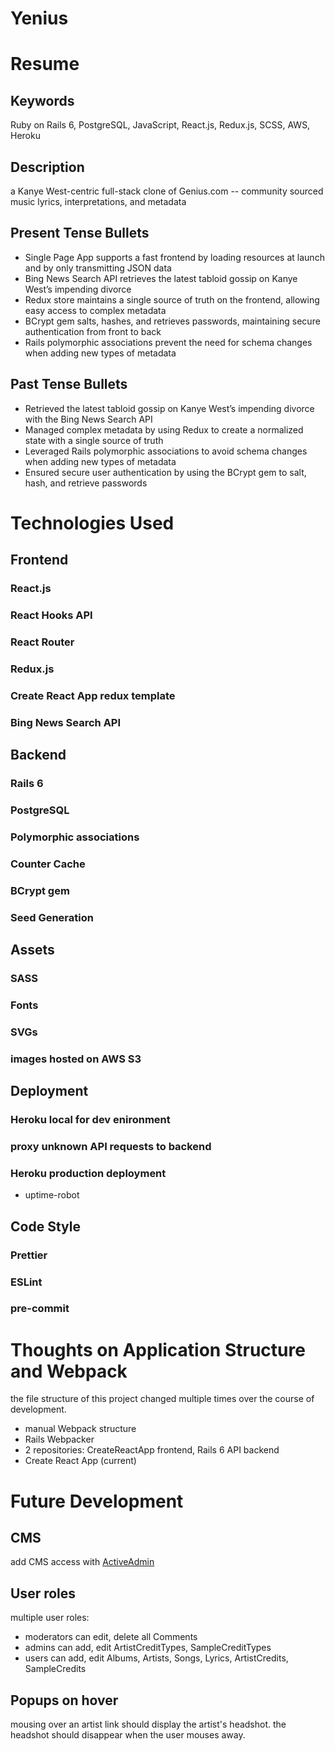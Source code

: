 # Yenius

# Resume

## Keywords

Ruby on Rails 6, PostgreSQL, JavaScript, React.js, Redux.js, SCSS, AWS, Heroku

## Description

a Kanye West-centric full-stack clone of Genius.com -- community sourced music lyrics, interpretations, and metadata

## Present Tense Bullets

- Single Page App supports a fast frontend by loading resources at launch and by only transmitting JSON data
- Bing News Search API retrieves the latest tabloid gossip on Kanye West’s impending divorce
- Redux store maintains a single source of truth on the frontend, allowing easy access to complex metadata
- BCrypt gem salts, hashes, and retrieves passwords, maintaining secure authentication from front to back
- Rails polymorphic associations prevent the need for schema changes when adding new types of metadata

## Past Tense Bullets

- Retrieved the latest tabloid gossip on Kanye West’s impending divorce with the Bing News Search API
- Managed complex metadata by using Redux to create a normalized state with a single source of truth
- Leveraged Rails polymorphic associations to avoid schema changes when adding new types of metadata
- Ensured secure user authentication by using the BCrypt gem to salt, hash, and retrieve passwords

# Technologies Used

## Frontend

### React.js

### React Hooks API

### React Router

### Redux.js

### Create React App redux template

### Bing News Search API

## Backend

### Rails 6

### PostgreSQL

### Polymorphic associations

### Counter Cache

### BCrypt gem

### Seed Generation

## Assets

### SASS

### Fonts

### SVGs

### images hosted on AWS S3

## Deployment

### Heroku local for dev enironment

### proxy unknown API requests to backend

### Heroku production deployment

- uptime-robot

## Code Style

### Prettier

### ESLint

### pre-commit

# Thoughts on Application Structure and Webpack

the file structure of this project changed multiple times over the course of development.

- manual Webpack structure
- Rails Webpacker
- 2 repositories: CreateReactApp frontend, Rails 6 API backend
- Create React App (current)

# Future Development

## CMS

add CMS access with [ActiveAdmin](https://activeadmin.info/0-installation.html#setting-up-active-admin)

## User roles

multiple user roles:

- moderators can edit, delete all Comments
- admins can add, edit ArtistCreditTypes, SampleCreditTypes
- users can add, edit Albums, Artists, Songs, Lyrics, ArtistCredits, SampleCredits

## Popups on hover

mousing over an artist link should display the artist's headshot.
the headshot should disappear when the user mouses away.
